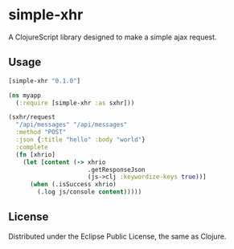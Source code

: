 # simple-xhr

A ClojureScript library designed to make a simple ajax request.

## Usage

```clojure
[simple-xhr "0.1.0"]
```

```clojure
(ns myapp
  (:require [simple-xhr :as sxhr]))

(sxhr/request
  "/api/messages" "/api/messages"
  :method "POST"
  :json {:title "hello" :body "world"}
  :complete
  (fn [xhrio]
    (let [content (-> xhrio
                      .getResponseJson
                      (js->clj :keywordize-keys true))]
      (when (.isSuccess xhrio)
        (.log js/console content)))))
```

## License

Distributed under the Eclipse Public License, the same as Clojure.
